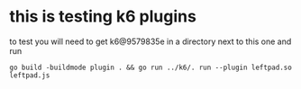 # this is testing k6 plugins 

to test you will need to get k6@9579835e in a directory next to this one and run 

```
go build -buildmode plugin . && go run ../k6/. run --plugin leftpad.so leftpad.js
```
